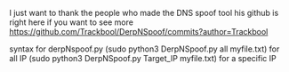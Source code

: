 I just want to thank the people who made the DNS spoof tool 
his github is right here if you want to see more https://github.com/Trackbool/DerpNSpoof/commits?author=Trackbool


syntax for derpNspoof.py
(sudo python3 DerpNSpoof.py all myfile.txt) for all IP
(sudo python3 DerpNSpoof.py Target_IP myfile.txt) for a specific IP 
